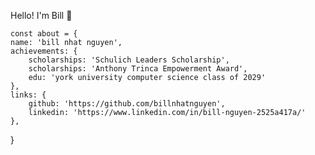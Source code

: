Hello! I'm Bill :wave:

    const about = {
    name: 'bill nhat nguyen',   
    achievements: {
        scholarships: 'Schulich Leaders Scholarship', 
        scholarships: 'Anthony Trinca Empowerment Award', 
        edu: 'york university computer science class of 2029'
    },
    links: {
        github: 'https://github.com/billnhatnguyen',
        linkedin: 'https://www.linkedin.com/in/bill-nguyen-2525a417a/'
    }, 
}

